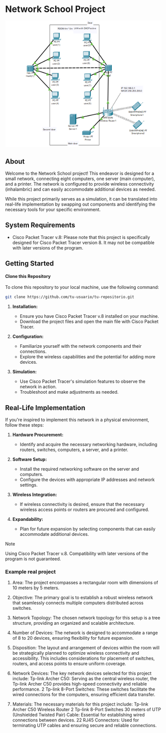 # Network School Project

![Network Example](network.png)

## About

Welcome to the Network School project! This endeavor is designed for a small network, connecting eight computers, one server (main computer), and a printer. The network is configured to provide wireless connectivity (inhalambric) and can easily accommodate additional devices as needed.

While this project primarily serves as a simulation, it can be translated into real-life implementation by swapping out components and identifying the necessary tools for your specific environment.

## System Requirements

- Cisco Packet Tracer v.8: Please note that this project is specifically designed for Cisco Packet Tracer version 8. It may not be compatible with later versions of the program.

## Getting Started

#### Clone this Repository

To clone this repository to your local machine, use the following command:

```bash
git clone https://github.com/tu-usuario/tu-repositorio.git
```

1. **Installation:**

   - Ensure you have Cisco Packet Tracer v.8 installed on your machine.
   - Download the project files and open the main file with Cisco Packet Tracer.

2. **Configuration:**

   - Familiarize yourself with the network components and their connections.
   - Explore the wireless capabilities and the potential for adding more devices.

3. **Simulation:**
   - Use Cisco Packet Tracer's simulation features to observe the network in action.
   - Troubleshoot and make adjustments as needed.

## Real-Life Implementation

If you're inspired to implement this network in a physical environment, follow these steps:

1. **Hardware Procurement:**

   - Identify and acquire the necessary networking hardware, including routers, switches, computers, a server, and a printer.

2. **Software Setup:**

   - Install the required networking software on the server and computers.
   - Configure the devices with appropriate IP addresses and network settings.

3. **Wireless Integration:**

   - If wireless connectivity is desired, ensure that the necessary wireless access points or routers are procured and configured.

4. **Expandability:**
   - Plan for future expansion by selecting components that can easily accommodate additional devices.

> [!NOTE]
> Using Cisco Packet Tracer v.8. Compatibility with later versions of the program is not guaranteed.

### Example real project

1. Area: The project encompasses a rectangular room with dimensions of 10 meters by 5 meters.

2. Objective: The primary goal is to establish a robust wireless network that seamlessly connects multiple computers distributed across switches.

3. Network Topology: The chosen network topology for this setup is a tree structure, providing an organized and scalable architecture.

4. Number of Devices: The network is designed to accommodate a range of 8 to 20 devices, ensuring flexibility for future expansion.

5. Disposition: The layout and arrangement of devices within the room will be strategically planned to optimize wireless connectivity and accessibility. This includes considerations for placement of switches, routers, and access points to ensure uniform coverage.

6. Network Devices: The key network devices selected for this project include:
   Tp-link Archer C50: Serving as the central wireless router, the Tp-link Archer C50 provides high-speed connectivity and reliable performance.
   2 Tp-link 8-Port Switches: These switches facilitate the wired connections for the computers, ensuring efficient data transfer.

7. Materials: The necessary materials for this project include:
   Tp-link Archer C50 Wireless Router
   2 Tp-link 8-Port Switches
   30 meters of UTP (Unshielded Twisted Pair) Cable: Essential for establishing wired connections between devices.
   22 RJ45 Connectors: Used for terminating UTP cables and ensuring secure and reliable connections.
